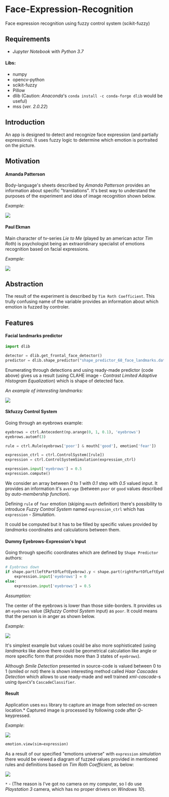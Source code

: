 # Face-Expression-Recognition

Face expression recognition using fuzzy control system (scikit-fuzzy)

## Requirements

* _Jupyter Notebook_ with _Python 3.7_

#### Libs:

* numpy
* opencv-python
* scikit-fuzzy
* Pillow
* dlib (Caution: _Anaconda_'s `conda install -c conda-forge dlib` would be useful)
* mss (_ver. 2.0.22_)

## Introduction

An app is designed to detect and recognize face expression (and partially expressions). It uses fuzzy logic to determine which emotion is portraited on the picture.

## Motivation

#### Amanda Patterson

Body-language's sheets described by _Amanda Patterson_ provides an information about specific "translations". It's best way to understand the purposes of the experiment and idea of image recognition shown below.

_Example:_

![](https://github.com/khoczkiewicz/Face-Expression-Recognition/blob/master/readme-images/Cheat-Sheets-For-Body-Language-Part-1.jpg)

#### Paul Ekman

Main character of tv-series _Lie to Me_ (played by an american actor _Tim Roth_) is psychologist being an extraoridinary specialist of emotions recognition based on facial expressions.

_Example:_

![](https://github.com/khoczkiewicz/Face-Expression-Recognition/blob/master/tim_roth_images/5.-Paul-Ekman-lie-detector-.jpg)

## Abstraction

The result of the experiment is described by `Tim Roth Coefficient`. This trully confusing name of the variable provides an information about which emotion is fuzzed by controler.

## Features

#### Facial landmarks predictor

```python
import dlib

detector = dlib.get_frontal_face_detector()
predictor = dlib.shape_predictor("shape_predictor_68_face_landmarks.dat")
```

Enumerating through detections and using ready-made predictor (code above) gives us a result (using CLAHE image - _Contrast Limited Adaptive Histogram Equalization_) which is shape of detected face.

_An example of interesting landmarks:_

![](https://github.com/khoczkiewicz/Face-Expression-Recognition/blob/master/readme-images/example-of-interesting-landmarks.PNG)

#### Skfuzzy Control System

Going through an eyebrows example:

```python
eyebrows = ctrl.Antecedent(np.arange(0, 1, 0.1), 'eyebrows')
eyebrows.automf(3)

rule = ctrl.Rule(eyebrows['poor'] & mouth['good'], emotion['fear'])

expression_ctrl = ctrl.ControlSystem([rule])
expression = ctrl.ControlSystemSimulation(expression_ctrl)

expression.input['eyebrows'] = 0.5
expression.compute()
```

We consider an array between _0_ to _1_ with _0.1_ step with _0.5_ valued input. It provides an information it's `average` (between `poor` or `good` values described by _auto-membership function_).

Defining `rule` of `fear` emotion (skiping `mouth` definition) there's possibility to introduce _Fuzzy Control System_ named `expression_ctrl` which has `expression` - _Simulation_.

It could be computed but it has to be filled by specific values provided by _landmarks_ coordinates and calculations between them.

#### Dummy Eyebrows-Expression's Input

Going through specific coordinates which are defined by `Shape Predictor` authors:

```python
# Eyebrows down
if shape.part(leftPartOfLeftEyebrow).y < shape.part(rightPartOfLeftEyebrow).y or shape.part(leftPartOfRightEyebrow).y < shape.part(rightPartOfRightEyebrow).y:
	expression.input['eyebrows'] = 0
else:
	expression.input['eyebrows'] = 0.5
```	

_Assumption:_

The center of the eyebrows is lower than those side-borders. It provides us an `eyebrows` value (_Skfuzzy Control System_ input) as `poor`. It could means that the person is in anger as shown below.

_Example:_

![](https://github.com/khoczkiewicz/Face-Expression-Recognition/blob/master/readme-images/eyebrows-down.PNG)

It's simplest example but values could be also more sophisticated (using _landmarks_ like above there could be geometrical calculation like angle or more specific form that provides more than 3 states of `eyebrows`).

Although _Smile Detection_ presented in source-code is valued between 0 to 1 (smiled or not) there is shown interesting method called _Haar Cascades Detection_ which allows to use ready-made and well trained _xml-cascade_-s using `OpenCV`'s `CascadeClassifier`.

#### Result

Application uses `mss` library to capture an image from selected on-screen location.* Captured image is processed by following code after _Q_-keypressed.

_Example_:

![](https://github.com/khoczkiewicz/Face-Expression-Recognition/blob/master/readme-images/anger.PNG)

```python
emotion.view(sim=expression)
```

As a result of our specified "emotions universe" with `expression` _simulation_ there would be viewed a diagram of fuzzed values provided in mentioned rules and definitions based on _Tim Roth Coefficient_, as below:

![](https://github.com/khoczkiewicz/Face-Expression-Recognition/blob/master/readme-images/trc-anger.PNG)

`*` - (The reason is I've got no camera on my computer, so I do use _Playstation 3_ camera, which has no proper drivers on _Windows 10_).